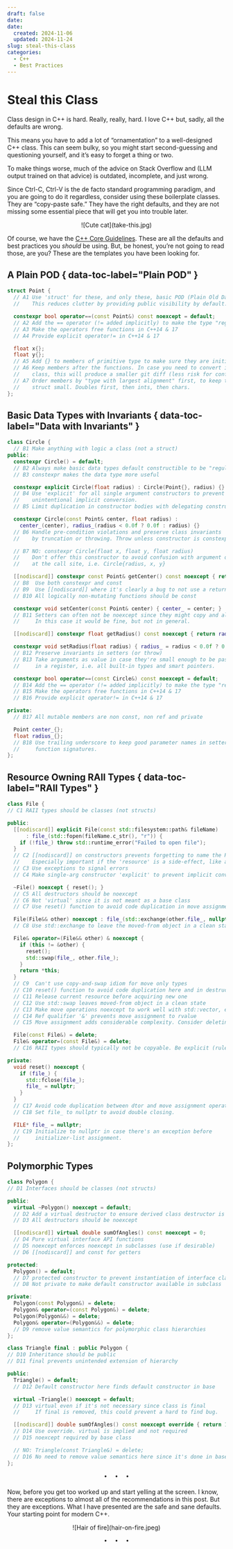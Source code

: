 ```yaml
---
draft: false
date:
date:
  created: 2024-11-06
  updated: 2024-11-24
slug: steal-this-class
categories:
  - C++
  - Best Practices
---
```


# Steal this Class

Class design in C++ is hard. Really, really, hard. I love C++ but, sadly, all the defaults are wrong.

<!-- more -->

This means you have to add a lot of “ornamentation” to a well-designed C++ class. This can seem bulky, so you might start second-guessing and questioning yourself, and it’s easy to forget a thing or two.

To make things worse, much of the advice on Stack Overflow and (LLM output trained on that advice) is outdated, incomplete, and just wrong.

Since Ctrl-C, Ctrl-V is the de facto standard programming paradigm, and you are going to do it regardless, consider using these boilerplate classes. They are “copy-paste safe.” They have the right defaults, and they are not missing some essential piece that will get you into trouble later.

<center>![Cute cat](take-this.jpg)</center>

Of course, we have the [C++ Core Guidelines](https://isocpp.github.io/CppCoreGuidelines/CppCoreGuidelines). These are all the defaults and best practices you *should* be using. But, be honest, you’re not going to read those, are you? These are the templates you have been looking for.

## A Plain POD { data-toc-label="Plain POD" }

```cpp
struct Point {
  // A1 Use 'struct' for these, and only these, basic POD (Plain Old Data) types.
  //    This reduces clutter by providing public visibility by default.

  constexpr bool operator==(const Point&) const noexcept = default;
  // A2 Add the == operator (!= added implicitly) to make the type "regular"
  // A3 Make the operators free functions in C++14 & 17
  // A4 Provide explicit operator!= in C++14 & 17

  float x{};
  float y{};
  // A5 Add {} to members of primitive type to make sure they are initialized.
  // A6 Keep members after the functions. In case you need to convert it to a
  //    class, this will produce a smaller git diff (less risk for conflicts).
  // A7 Order members by "type with largest alignment" first, to keep the
  //    struct small. Doubles first, then ints, then chars.
};
```

## Basic Data Types with Invariants  { data-toc-label="Data with Invariants" }

```cpp
class Circle {
  // B1 Make anything with logic a class (not a struct)
public:
  constexpr Circle() = default;
  // B2 Always make basic data types default constructible to be "regular"
  // B3 constexpr makes the data type more useful

  constexpr explicit Circle(float radius) : Circle(Point{}, radius) {}
  // B4 Use 'explicit' for all single argument constructors to prevent
  //    unintentional implicit conversion.
  // B5 Limit duplication in constructor bodies with delegating constructors

  constexpr Circle(const Point& center, float radius) :
    center_(center), radius_(radius < 0.0f ? 0.0f : radius) {}
  // B6 Handle pre-condition violations and preserve class invariants
  //    by truncation or throwing. Throw unless constructor is constexpr.

  // B7 NO: constexpr Circle(float x, float y, float radius)
  //    Don't offer this constructor to avoid confusion with argument order
  //    at the call site, i.e. Circle{radius, x, y}

  [[nodiscard]] constexpr const Point& getCenter() const noexcept { return center_; }
  // B8  Use both constexpr and const
  // B9  Use [[nodiscard]] where it's clearly a bug to not use a return value
  // B10 All logically non-mutating functions should be const

  constexpr void setCenter(const Point& center) { center_ = center; }
  // B11 Setters can often not be noexcept since they might copy and allocate
  //     In this case it would be fine, but not in general.

  [[nodiscard]] constexpr float getRadius() const noexcept { return radius_; }

  constexpr void setRadius(float radius) { radius_ = radius < 0.0f ? 0.0f : radius; }
  // B12 Preserve invariants in setters (or throw)
  // B13 Take arguments as value in case they're small enough to be passed
  //     in a register, i.e. all built-in types and smart pointers.

  constexpr bool operator==(const Circle&) const noexcept = default;
  // B14 Add the == operator (!= added implicitly) to make the type "regular"
  // B15 Make the operators free functions in C++14 & 17
  // B16 Provide explicit operator!= in C++14 & 17

private:
  // B17 All mutable members are non const, non ref and private

  Point center_{};
  float radius_{};
  // B18 Use trailing underscore to keep good parameter names in setter
  //     function signatures.
};
```

## Resource Owning RAII Types { data-toc-label="RAII Types" }

```cpp
class File {
// C1 RAII types should be classes (not structs)

public:
  [[nodiscard]] explicit File(const std::filesystem::path& fileName)
      : file_(std::fopen(fileName.c_str(), "r")) {
    if (!file_) throw std::runtime_error("Failed to open file");
  }
  // C2 [[nodiscard]] on constructors prevents forgetting to name the RAII object.
  //    Especially important if the 'resource' is a side-effect, like a lock.
  // C3 Use exceptions to signal errors
  // C4 Make single-arg constructor 'explicit' to prevent implicit conversion.

  ~File() noexcept { reset(); }
  // C5 All destructors should be noexcept
  // C6 Not 'virtual' since it is not meant as a base class
  // C7 Use reset() function to avoid code duplication in move assignment

  File(File&& other) noexcept : file_(std::exchange(other.file_, nullptr)) {}
  // C8 Use std::exchange to leave the moved-from object in a clean state

  File& operator=(File&& other) & noexcept {
    if (this != &other) {
      reset();
      std::swap(file_, other.file_);
    }
    return *this;
  }
  // C9  Can't use copy-and-swap idiom for move only types
  // C10 reset() function to avoid code duplication here and in destructor
  // C11 Release current resource before acquiring new one
  // C12 Use std::swap leaves moved-from object in a clean state
  // C13 Make move operations noexcept to work well with std::vector, etc.
  // C14 Ref qualifier '&' prevents move assignment to rvalue
  // C15 Move assignment adds considerable complexity. Consider deleting it instead.

  File(const File&) = delete;
  File& operator=(const File&) = delete;
  // C16 RAII types should typically not be copyable. Be explicit (rule of 0/5).

private:
  void reset() noexcept {
    if (file_) {
      std::fclose(file_);
      file_ = nullptr;
    }
  }
  // C17 Avoid code duplication between dtor and move assignment operator.
  // C18 Set file_ to nullptr to avoid double closing.

  FILE* file_ = nullptr;
  // C19 Initialize to nullptr in case there's an exception before
  //     initializer-list assignment.
};
```

## Polymorphic Types

```cpp
class Polygon {
// D1 Interfaces should be classes (not structs)

public:
  virtual ~Polygon() noexcept = default;
  // D2 Add a virtual destructor to ensure derived class destructor is called
  // D3 All destructors should be noexcept

  [[nodiscard]] virtual double sumOfAngles() const noexcept = 0;
  // D4 Pure virtual interface API functions
  // D5 noexcept enforces noexcept in subclasses (use if desirable)
  // D6 [[nodiscard]] and const for getters

protected:
  Polygon() = default;
  // D7 protected constructor to prevent instantiation of interface class
  // D8 Not private to make default constructor available in subclass

private:
  Polygon(const Polygon&) = delete;
  Polygon& operator=(const Polygon&) = delete;
  Polygon(Polygon&&) = delete;
  Polygon& operator=(Polygon&&) = delete;
  // D9 remove value semantics for polymorphic class hierarchies
};

class Triangle final : public Polygon {
// D10 Inheritance should be public
// D11 final prevents unintended extension of hierarchy

public:
  Triangle() = default;
  // D12 Default constructor here finds default constructor in base

  virtual ~Triangle() noexcept = default;
  // D13 virtual even if it's not necessary since class is final
  //     If final is removed, this could prevent a hard to find bug.

  [[nodiscard]] double sumOfAngles() const noexcept override { return 180.0; }
  // D14 Use override. virtual is implied and not required
  // D15 noexcept required by base class

  // NO: Triangle(const Triangle&) = delete;
  // D16 No need to remove value semantics here since it's done in base
};
```

<pre><p style="text-align: center; margin-top: 0px; margin-bottom: 4pt;">•  •  •</p></pre>

Now, before you get too worked up and start yelling at the screen. I know, there are exceptions to almost all of the recommendations in this post. But they are exceptions. What I have presented are the safe and sane defaults. Your starting point for modern C++.

<center>![Hair of fire](hair-on-fire.jpeg)</center>

<pre><p style="text-align: center; margin-top: 0px; margin-bottom: 4pt;">•  •  •</p></pre>
